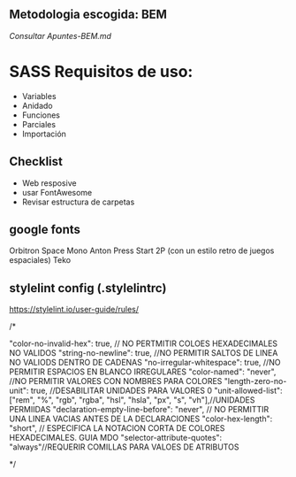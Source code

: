 

## Metodologia escogida: **BEM**

*Consultar Apuntes-BEM.md*


# SASS Requisitos de uso:

- Variables
- Anidado
- Funciones
- Parciales
- Importación


## Checklist

- Web resposive
- usar FontAwesome
- Revisar estructura de carpetas


## google fonts

Orbitron
Space Mono
Anton
Press Start 2P (con un estilo retro de juegos espaciales)
Teko

## stylelint config (.stylelintrc)

https://stylelint.io/user-guide/rules/

/*

"color-no-invalid-hex": true, // NO PERTMITIR COLOES HEXADECIMALES NO VALIDOS
"string-no-newline": true, //NO PERMITIR SALTOS DE LINEA NO VALIODS DENTRO DE CADENAS
"no-irregular-whitespace": true, //NO PERMITIR ESPACIOS EN BLANCO IRREGULARES
"color-named": "never", //NO PERMITIR VALORES CON NOMBRES PARA COLORES
"length-zero-no-unit": true, //DESABILITAR UNIDADES PARA VALORES 0
"unit-allowed-list": ["rem", "%", "rgb", "rgba", "hsl", "hsla", "px", "s", "vh"],//UNIDADES PERMIIDAS
"declaration-empty-line-before": "never", // NO PERMITTIR UNA LINEA VACIAS ANTES DE LA DECLARACIONES
"color-hex-length": "short", // ESPECIFICA LA NOTACION CORTA DE COLORES HEXADECIMALES. GUIA MDO
"selector-attribute-quotes": "always"//REQUERIR COMILLAS PARA VALOES DE ATRIBUTOS

*/
